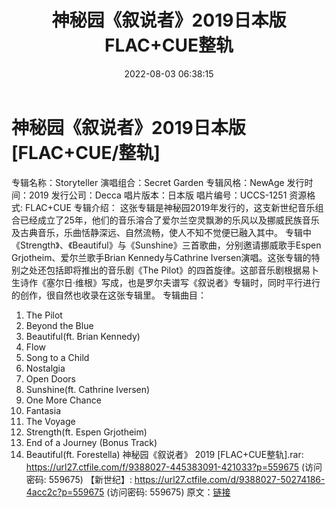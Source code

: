 ﻿---
title: 神秘园《叙说者》2019日本版FLAC+CUE整轨
date: 2022-08-03 06:38:15
categories: 古典音乐、新世纪、纯音雅乐
tags: 纯音雅乐
---
# 神秘园《叙说者》2019日本版[FLAC+CUE/整轨]

专辑名称：Storyteller
演唱组合：Secret Garden
专辑风格：NewAge
发行时间：2019
发行公司：Decca
唱片版本：日本版
唱片编号：UCCS-1251
资源格式: FLAC+CUE
专辑介绍：
这张专辑是神秘园2019年发行的，这支新世纪音乐组合已经成立了25年，他们的音乐溶合了爱尔兰空灵飘渺的乐风以及挪威民族音乐及古典音乐，乐曲恬静深远、自然流畅，使人不知不觉便已融入其中。
专辑中《Strength》、《Beautiful》与《Sunshine》三首歌曲，分别邀请挪威歌手Espen
Grjotheim、爱尔兰歌手Brian Kennedy与Cathrine
Iversen演唱。这张专辑的特别之处还包括即将推出的音乐剧《The
Pilot》的四首旋律。这部音乐剧根据易卜生诗作《塞尔日·维根》写成，也是罗尔夫谱写《叙说者》专辑时，同时平行进行的创作，很自然也收录在这张专辑里。
专辑曲目：
01. The Pilot
02. Beyond the Blue
03. Beautiful(ft. Brian Kennedy)
04. Flow
05. Song to a Child
06. Nostalgia
07. Open Doors
08. Sunshine(ft. Cathrine Iversen)
09. One More Chance
10. Fantasia
11. The Voyage
12. Strength(ft. Espen Grjotheim)
13. End of a Journey
(Bonus Track)
14. Beautiful(ft. Forestella)
神秘园《叙说者》 2019 [FLAC+CUE整轨].rar: https://url27.ctfile.com/f/9388027-445383091-421033?p=559675
(访问密码: 559675)
【新世纪】: https://url27.ctfile.com/d/9388027-50274186-4acc2c?p=559675
(访问密码: 559675)
原文：[链接](https://blog.sina.com.cn/s/blog_1647c7e7601030yoa.html)